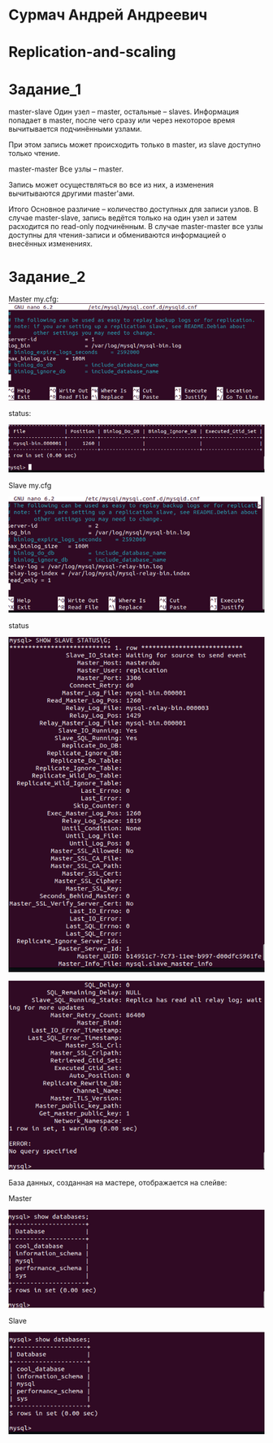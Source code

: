 # Сурмач Андрей Андреевич
# Replication-and-scaling
# Задание_1
master-slave
Один узел – master, остальные – slaves.
Информация попадает в master, после чего сразу или через некоторое время вычитывается подчинёнными узлами.

При этом запись может происходить только в master, из slave доступно только чтение.

master-master
Все узлы – master.

Запись может осуществляться во все из них, а изменения вычитываются другими master'ами.

Итого
Основное различие – количество доступных для записи узлов. В случае master-slave, запись ведётся только на один узел и затем расходится по read-only подчинённым. В случае master-master все узлы доступны для чтения-записи и обмениваются информацией о внесённых изменениях.

# Задание_2
Master
my.cfg:
![1](https://github.com/Aid1986/Replication-and-scaling/blob/main/1.png)

status:

![2](https://github.com/Aid1986/Replication-and-scaling/blob/main/2.png)

Slave
my.cfg


![3](https://github.com/Aid1986/Replication-and-scaling/blob/main/3.png)


status


![4](https://github.com/Aid1986/Replication-and-scaling/blob/main/4.png)

![5](https://github.com/Aid1986/Replication-and-scaling/blob/main/5.png)


База данных, созданная на мастере, отображается на слейве:

Master

![6](https://github.com/Aid1986/Replication-and-scaling/blob/main/6.png)

Slave

![7](https://github.com/Aid1986/Replication-and-scaling/blob/main/7.png)
